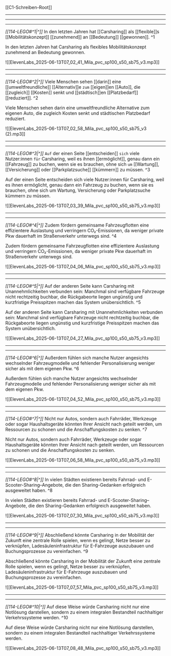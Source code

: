   [[C1-Schreiben-Root]]

---
---
---

*[[114-LEGO#^1|^]]* In den letzten Jahren hat [[Carsharing]] als [[flexible]]s [[Mobilitätskonzept]] [[zunehmend]] an [[Bedeutung]] [[gewonnen]]. ^1


In den letzten Jahren hat Carsharing als flexibles Mobilitätskonzept zunehmend an Bedeutung gewonnen.

![[ElevenLabs_2025-06-13T07_02_41_Mila_pvc_sp100_s50_sb75_v3.mp3]]





---
---

*[[114-LEGO#^2|^]]* Viele Menschen sehen [[darin]] eine [[umweltfreundliche]] [[Alternativ]]e `zum` [[eigen]]en [[Auto]], die [[zugleich]] [[Kosten]] senkt und [[städtisch]]en [[Platzbedarf]] [[reduziert]]. ^2


Viele Menschen sehen darin eine umweltfreundliche Alternative zum eigenen Auto, die zugleich Kosten senkt und städtischen Platzbedarf reduziert.

![[ElevenLabs_2025-06-13T07_02_58_Mila_pvc_sp100_s50_sb75_v3 (2).mp3]]





---
---

*[[114-LEGO#^3|^]]* `Auf` der einen Seite [[entscheiden]] `sich` viele Nutzer:innen `für` Carsharing, weil es ihnen [[ermöglicht]], genau dann ein [[Fahrzeug]] zu buchen, wenn sie es brauchen, ohne sich `um` [[Wartung]], [[Versicherung]] oder [[Parkplatzsuche]] [[kümmern]] zu müssen. ^3


Auf der einen Seite entscheiden sich viele Nutzer:innen für Carsharing, weil es ihnen ermöglicht, genau dann ein Fahrzeug zu buchen, wenn sie es brauchen, ohne sich um Wartung, Versicherung oder Parkplatzsuche kümmern zu müssen.

![[ElevenLabs_2025-06-13T07_03_39_Mila_pvc_sp100_s50_sb75_v3.mp3]]





---
---

*[[114-LEGO#^4|^]]* Zudem fördern gemeinsame Fahrzeugflotten eine effizientere Auslastung und verringern CO₂-Emissionen, da weniger private Pkw dauerhaft im Straßenverkehr unterwegs sind. ^4


Zudem fördern gemeinsame Fahrzeugflotten eine effizientere Auslastung und verringern CO₂-Emissionen, da weniger private Pkw dauerhaft im Straßenverkehr unterwegs sind.

![[ElevenLabs_2025-06-13T07_04_06_Mila_pvc_sp100_s50_sb75_v3.mp3]]





---
---

*[[114-LEGO#^5|^]]* Auf der anderen Seite kann Carsharing mit Unannehmlichkeiten verbunden sein: Manchmal sind verfügbare Fahrzeuge nicht rechtzeitig buchbar, die Rückgabeorte liegen ungünstig und kurzfristige Preisspitzen machen das System unübersichtlich. ^5


Auf der anderen Seite kann Carsharing mit Unannehmlichkeiten verbunden sein: Manchmal sind verfügbare Fahrzeuge nicht rechtzeitig buchbar, die Rückgabeorte liegen ungünstig und kurzfristige Preisspitzen machen das System unübersichtlich.

![[ElevenLabs_2025-06-13T07_04_27_Mila_pvc_sp100_s50_sb75_v3.mp3]]





---
---

*[[114-LEGO#^6|^]]* Außerdem fühlen sich manche Nutzer angesichts wechselnder Fahrzeugmodelle und fehlender Personalisierung weniger sicher als mit dem eigenen Pkw. ^6


Außerdem fühlen sich manche Nutzer angesichts wechselnder Fahrzeugmodelle und fehlender Personalisierung weniger sicher als mit dem eigenen Pkw.

![[ElevenLabs_2025-06-13T07_04_52_Mila_pvc_sp100_s50_sb75_v3.mp3]]





---
---

*[[114-LEGO#^7|^]]* Nicht nur Autos, sondern auch Fahrräder, Werkzeuge oder sogar Haushaltsgeräte könnten Ihrer Ansicht nach geteilt werden, um Ressourcen zu schonen und die Anschaffungskosten zu senken. ^7


Nicht nur Autos, sondern auch Fahrräder, Werkzeuge oder sogar Haushaltsgeräte könnten Ihrer Ansicht nach geteilt werden, um Ressourcen zu schonen und die Anschaffungskosten zu senken.

![[ElevenLabs_2025-06-13T07_06_58_Mila_pvc_sp100_s50_sb75_v3.mp3]]





---
---

*[[114-LEGO#^8|^]]* In vielen Städten existieren bereits Fahrrad- und E-Scooter-Sharing–Angebote, die den Sharing-Gedanken erfolgreich ausgeweitet haben. ^8


In vielen Städten existieren bereits Fahrrad- und E-Scooter-Sharing–Angebote, die den Sharing-Gedanken erfolgreich ausgeweitet haben.

![[ElevenLabs_2025-06-13T07_07_30_Mila_pvc_sp100_s50_sb75_v3.mp3]]





---
---

*[[114-LEGO#^9|^]]* Abschließend könnte Carsharing in der Mobilität der Zukunft eine zentrale Rolle spielen, wenn es gelingt, Netze besser zu verknüpfen, Ladesäuleninfrastruktur für E-Fahrzeuge auszubauen und Buchungsprozesse zu vereinfachen. ^9


Abschließend könnte Carsharing in der Mobilität der Zukunft eine zentrale Rolle spielen, wenn es gelingt, Netze besser zu verknüpfen, Ladesäuleninfrastruktur für E-Fahrzeuge auszubauen und Buchungsprozesse zu vereinfachen.

![[ElevenLabs_2025-06-13T07_07_57_Mila_pvc_sp100_s50_sb75_v3.mp3]]





---
---

*[[114-LEGO#^10|^]]* Auf diese Weise würde Carsharing nicht nur eine Notlösung darstellen, sondern zu einem integralen Bestandteil nachhaltiger Verkehrssysteme werden. ^10


Auf diese Weise würde Carsharing nicht nur eine Notlösung darstellen, sondern zu einem integralen Bestandteil nachhaltiger Verkehrssysteme werden.

![[ElevenLabs_2025-06-13T07_08_48_Mila_pvc_sp100_s50_sb75_v3.mp3]]





